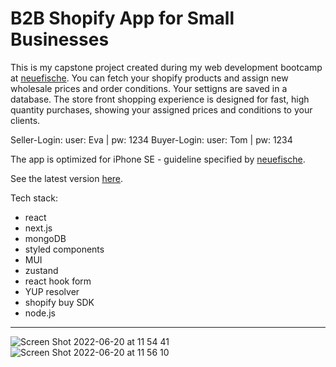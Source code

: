 # B2B Shopify App for Small Businesses

This is my capstone project created during my web development bootcamp at [neuefische](neuefische).
You can fetch your shopify products and assign new wholesale prices and order conditions. Your settigns are saved in a database. The store front shopping experience is designed for fast, high quantity purchases, showing your assigned prices and conditions to your clients.

Seller-Login: user: Eva | pw: 1234
Buyer-Login: user: Tom | pw: 1234


The app is optimized for iPhone SE - guideline specified by [neuefische](neuefische).

See the latest version [here](https://iframe-mobile.vercel.app/).


Tech stack:

- react
- next.js
- mongoDB
- styled components
- MUI
- zustand
- react hook form
- YUP resolver
- shopify buy SDK
- node.js


---

![Screen Shot 2022-06-20 at 11 54 41](https://user-images.githubusercontent.com/102030428/175499381-491e73df-b270-4532-8f0e-4c925de53b99.png)
![Screen Shot 2022-06-20 at 11 56 10](https://user-images.githubusercontent.com/102030428/175499661-9087069a-55b4-47fb-b309-be3f939f5564.png)
